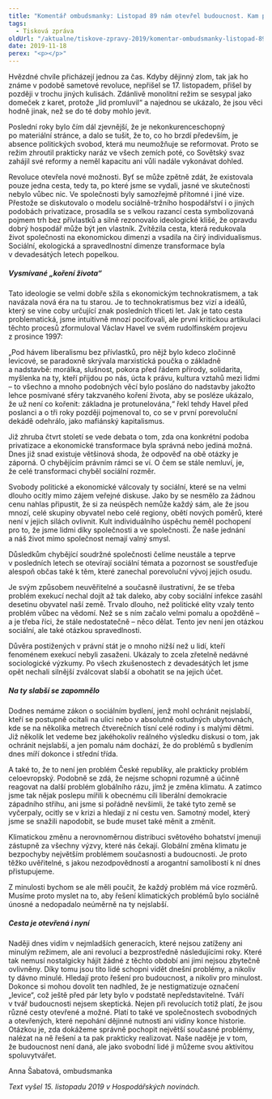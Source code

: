 ```yaml
---
title: "Komentář ombudsmanky: Listopad 89 nám otevřel budoucnost. Kam půjdeme?"
tags:
  - Tisková zpráva
oldUrl: "/aktualne/tiskove-zpravy-2019/komentar-ombudsmanky-listopad-89-nam-otevrel-budoucnost-kam-pujdeme"
date: 2019-11-18
perex: "<p></p>"
---
```


<!-- imported from the old website -->

<p>Hvězdné chvíle přicházejí jednou za čas. Kdyby dějinný zlom, tak jak ho známe v podobě sametové revoluce, nepřišel se 17. listopadem, přišel by později v trochu jiných kulisách. Zdánlivě monolitní režim se sesypal jako domeček z karet, protože „lid promluvil“ a najednou se ukázalo, že jsou věci hodně jinak, než se do té doby mohlo jevit.</p> <p>Poslední roky bylo čím dál zjevnější, že je nekonkurenceschopný po materiální stránce, a dalo se tušit, že to, co ho brzdí především, je absence politických svobod, která mu neumožňuje se reformovat. Proto se režim zhroutil prakticky naráz ve všech zemích poté, co Sovětský svaz zahájil své reformy a neměl kapacitu ani vůli nadále vykonávat dohled.</p> <p>Revoluce otevřela nové možnosti. Byť se může zpětně zdát, že existovala pouze jedna cesta, tedy ta, po které jsme se vydali, jasné ve skutečnosti nebylo vůbec nic. Ve společnosti byly samozřejmě přítomné i jiné vize. Přestože se diskutovalo o modelu sociálně-tržního hospodářství i o jiných podobách privatizace, prosadila se s velkou razancí cesta symbolizovaná pojmem trh bez přívlastků a silně rezonovalo ideologické klišé, že opravdu dobrý hospodář může být jen vlastník. Zvítězila cesta, která redukovala život společnosti na ekonomickou dimenzi a vsadila na čirý individualismus. Sociální, ekologická a spravedlnostní dimenze transformace byla v devadesátých letech popelkou.</p> <h5>Vysmívané „koření života“</h5> <p>Tato ideologie se velmi dobře sžila s ekonomickým technokratismem, a tak navázala nová éra na tu starou. Je to technokratismus bez vizí a ideálů, který se vine coby určující znak posledních třiceti let. Jak je tato cesta problematická, jsme intuitivně mnozí pociťovali, ale první kritickou artikulaci těchto procesů zformuloval Václav Havel ve svém rudolfinském projevu z prosince 1997:</p> <p>„Pod hávem liberalismu bez přívlastků, pro nějž bylo kdeco zločinně levicové, se paradoxně skrývala marxistická poučka o základně a nadstavbě: morálka, slušnost, pokora před řádem přírody, solidarita, myšlenka na ty, kteří přijdou po nás, úcta k právu, kultura vztahů mezi lidmi – to všechno a mnoho podobných věcí bylo posláno do nadstavby jakožto lehce posmívané sféry takzvaného koření života, aby se posléze ukázalo, že už není co kořenit: základna je protunelována,“ řekl tehdy Havel před poslanci a o tři roky později pojmenoval to, co se v první porevoluční dekádě odehrálo, jako mafiánský kapitalismus.</p> <p>Již zhruba čtvrt století se vede debata o tom, zda ona konkrétní podoba privatizace a ekonomické transformace byla správná nebo jediná možná. Dnes již snad existuje většinová shoda, že odpověď na obě otázky je záporná. O chybějícím právním rámci se ví. O čem se stále nemluví, je, že celé transformaci chyběl sociální rozměr.</p> <p>Svobody politické a ekonomické válcovaly ty sociální, které se na velmi dlouho ocitly mimo zájem veřejné diskuse. Jako by se nesmělo za žádnou cenu nahlas připustit, že si za neúspěch nemůže každý sám, ale že jsou mnozí, celé skupiny obyvatel nebo celé regiony, obětí nových poměrů, které není v jejich silách ovlivnit. Kult individuálního úspěchu neměl pochopení pro to, že jsme lidmi díky společnosti a ve společnosti. Že naše jednání a náš život mimo společnost nemají valný smysl.</p> <p>Důsledkům chybějící soudržné společnosti čelíme neustále a teprve v posledních letech se otevírají sociální témata a pozornost se soustřeďuje alespoň občas také k těm, které zanechal porevoluční vývoj jejich osudu.</p> <p>Je svým způsobem neuvěřitelné a současně ilustrativní, že se třeba problém exekucí nechal dojít až tak daleko, aby coby sociální infekce zasáhl desetinu obyvatel naší země. Trvalo dlouho, než politické elity vzaly tento problém vůbec na vědomí. Než se s ním začalo velmi pomalu a opožděně – a je třeba říci, že stále nedostatečně – něco dělat. Tento jev není jen otázkou sociální, ale také otázkou spravedlnosti.</p> <p>Důvěra postižených v právní stát je o mnoho nižší než u lidí, kteří fenoménem exekucí nebyli zasaženi. Ukázaly to zcela zřetelně nedávné sociologické výzkumy. Po všech zkušenostech z devadesátých let jsme opět nechali silnější zválcovat slabší a obohatit se na jejich účet.</p> <h5>Na ty slabší se zapomnělo</h5> <p>Dodnes nemáme zákon o sociálním bydlení, jenž mohl ochránit nejslabší, kteří se postupně ocitali na ulici nebo v absolutně ostudných ubytovnách, kde se na několika metrech čtverečních tísní celé rodiny i s malými dětmi. Již několik let vedeme bez jakéhokoliv reálného výsledku diskusi o tom, jak ochránit nejslabší, a jen pomalu nám dochází, že do problémů s bydlením dnes míří dokonce i střední třída.</p> <p>A také to, že to není jen problém České republiky, ale prakticky problém celoevropský. Podobně se zdá, že nejsme schopni rozumně a účinně reagovat na další problém globálního rázu, jímž je změna klimatu. A zatímco jsme tak nějak poslepu mířili k obecnému cíli liberální demokracie západního střihu, ani jsme si pořádně nevšimli, že také tyto země se vyčerpaly, ocitly se v krizi a hledají z ní cestu ven. Samotný model, který jsme se snažili napodobit, se bude muset také měnit a změnit.</p> <p>Klimatickou změnu a nerovnoměrnou distribuci světového bohatství jmenuji zástupně za všechny výzvy, které nás čekají. Globální změna klimatu je bezpochyby největším problémem současnosti a budoucnosti. Je proto těžko uvěřitelné, s jakou nezodpovědností a arogantní samolibostí k ní dnes přistupujeme.</p> <p>Z minulosti bychom se ale měli poučit, že každý problém má více rozměrů. Musíme proto myslet na to, aby řešení klimatických problémů bylo sociálně únosné a nedopadalo neúměrně na ty nejslabší.</p> <h5>Cesta je otevřená i nyní</h5> <p>Naději dnes vidím v nejmladších generacích, které nejsou zatíženy ani minulým režimem, ale ani revolucí a bezprostředně následujícími roky. Které tak nemusí nostalgicky hájit žádné z těchto období ani jimi nejsou zbytečně ovlivněny. Díky tomu jsou tito lidé schopni vidět dnešní problémy, a nikoliv ty dávno minulé. Hledají proto řešení pro budoucnost, a nikoliv pro minulost. Dokonce si mohou dovolit ten nadhled, že je nestigmatizuje označení „levice“, což ještě před pár lety bylo v podstatě nepředstavitelné. Tváří v tvář budoucnosti nejsem skeptická. Nejen při revolucích totiž platí, že jsou různé cesty otevřené a možné. Platí to také ve společnostech svobodných a otevřených, které nepohání dějinné nutnosti ani vidiny konce historie. Otázkou je, zda dokážeme správně pochopit největší současné problémy, nalézat na ně řešení a ta pak prakticky realizovat. Naše naděje je v tom, že budoucnost není daná, ale jako svobodní lidé ji můžeme svou aktivitou spoluvytvářet.</p><p>Anna Šabatová, ombudsmanka</p><p><i>Text vyšel 15. listopadu 2019 v Hospodářských novinách.</i></p>
